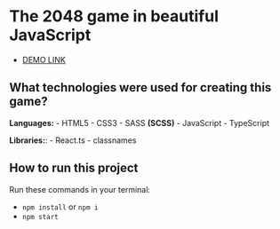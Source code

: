 # The 2048 game in beautiful JavaScript
  - [DEMO LINK](https://oleksandrshtonda.github.io/2048-game/)

## What technologies were used for creating this game?
  **Languages:**
    - HTML5
    - CSS3
    - SASS **(SCSS)**
    - JavaScript
    - TypeScript
  
  **Libraries:**:
    - React.ts
    - classnames

## How to run this project
  Run these commands in your terminal:
  - `npm install` or `npm i`
  - `npm start`